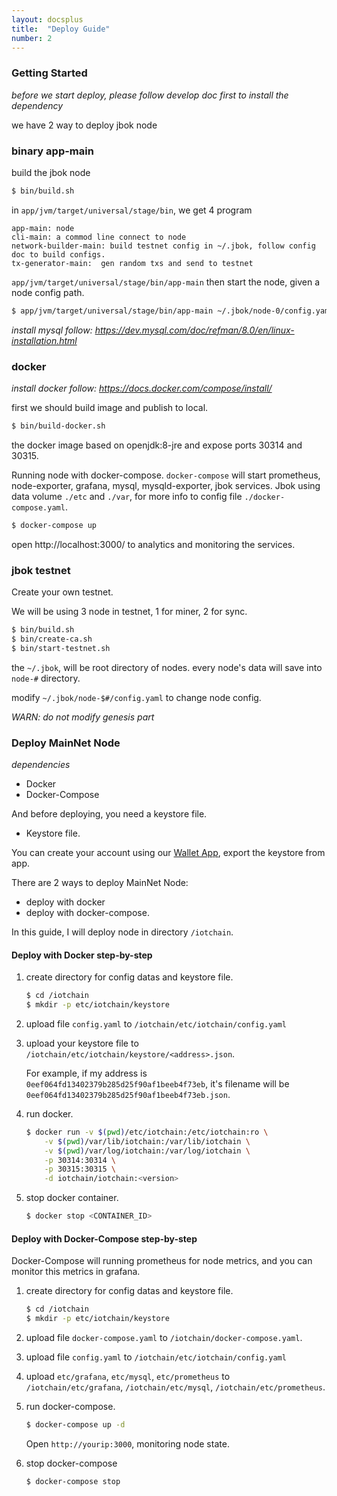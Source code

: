 ```yaml
---
layout: docsplus
title:  "Deploy Guide"
number: 2
---
```


### Getting Started

*before we start deploy, please follow develop doc first to install the dependency*

we have 2 way to deploy jbok node

### binary app-main

build the jbok node
```bash
$ bin/build.sh
```

in `app/jvm/target/universal/stage/bin`, we get 4 program
```
app-main: node
cli-main: a commod line connect to node
network-builder-main: build testnet config in ~/.jbok, follow config doc to build configs.
tx-generator-main:  gen random txs and send to testnet
```

`app/jvm/target/universal/stage/bin/app-main`
then start the node, given a node config path.
```bash
$ app/jvm/target/universal/stage/bin/app-main ~/.jbok/node-0/config.yaml
```

*install mysql follow: https://dev.mysql.com/doc/refman/8.0/en/linux-installation.html*

### docker

*install docker follow: https://docs.docker.com/compose/install/*

first we should build image and publish to local.

```bash
$ bin/build-docker.sh
``` 

the docker image based on openjdk:8-jre and expose ports 30314 and 30315.

Running node with docker-compose.
`docker-compose` will start prometheus, node-exporter, grafana, mysql,  mysqld-exporter, jbok services.
Jbok using data volume `./etc` and `./var`, for more info to config file `./docker-compose.yaml`.
```bash
$ docker-compose up
```

open http://localhost:3000/ to analytics and monitoring the services.

### jbok testnet

Create your own testnet. 

We will be using 3 node in testnet, 1 for miner, 2 for sync.

```bash
$ bin/build.sh
$ bin/create-ca.sh
$ bin/start-testnet.sh
```

the `~/.jbok`, will be root directory of nodes. every node's data will save into `node-#` directory.

modify `~/.jbok/node-$#/config.yaml` to change node config.

*WARN: do not modify genesis part*

### Deploy MainNet Node

*dependencies*

- Docker
- Docker-Compose

And before deploying, you need a keystore file.

- Keystore file. 

You can create your account using our [Wallet App](https://iotchain.io/wallet), export the keystore from app.


There are 2 ways to deploy MainNet Node: 

- deploy with docker
- deploy with docker-compose.

In this guide, I will deploy node in directory `/iotchain`.

#### Deploy with Docker step-by-step
1. create directory for config datas and keystore file.

    ```bash
    $ cd /iotchain
    $ mkdir -p etc/iotchain/keystore
    ```

2. upload file `config.yaml` to `/iotchain/etc/iotchain/config.yaml`
3. upload your keystore file to `/iotchain/etc/iotchain/keystore/<address>.json`.

    For example, if my address is `0eef064fd13402379b285d25f90af1beeb4f73eb`, it's filename will be `0eef064fd13402379b285d25f90af1beeb4f73eb.json`.
    
4. run docker.
    ```bash
    $ docker run -v $(pwd)/etc/iotchain:/etc/iotchain:ro \
        -v $(pwd)/var/lib/iotchain:/var/lib/iotchain \
        -v $(pwd)/var/log/iotchain:/var/log/iotchain \
        -p 30314:30314 \
        -p 30315:30315 \
        -d iotchain/iotchain:<version>
    ```
5. stop docker container.
    ```bash
    $ docker stop <CONTAINER_ID>
    ```
#### Deploy with Docker-Compose step-by-step
Docker-Compose will running prometheus for node metrics, and you can monitor this metrics in grafana. 

1. create directory for config datas and keystore file.

    ```bash
    $ cd /iotchain
    $ mkdir -p etc/iotchain/keystore
    ```
2. upload file `docker-compose.yaml` to `/iotchain/docker-compose.yaml`.
3. upload file `config.yaml` to `/iotchain/etc/iotchain/config.yaml`
4. upload `etc/grafana`, `etc/mysql`, `etc/prometheus` to `/iotchain/etc/grafana`, `/iotchain/etc/mysql`, `/iotchain/etc/prometheus`.
5. run docker-compose.
    ```bash
    $ docker-compose up -d
    ```
    
    Open `http://yourip:3000`, monitoring node state.
6. stop docker-compose
    ```bash
    $ docker-compose stop
    ```